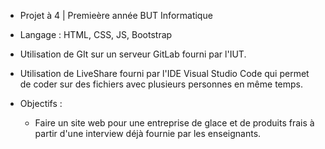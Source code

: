 - Projet à 4 | Premieère année BUT Informatique
- Langage : HTML, CSS, JS, Bootstrap
- Utilisation de GIt sur un serveur GitLab fourni par l'IUT.
- Utilisation de LiveShare fourni par l'IDE Visual Studio Code qui permet de coder sur des fichiers avec plusieurs personnes en même temps.

- Objectifs : 
  - Faire un site web pour une entreprise de glace et de produits frais à partir d'une interview déjà fournie par les enseignants.
